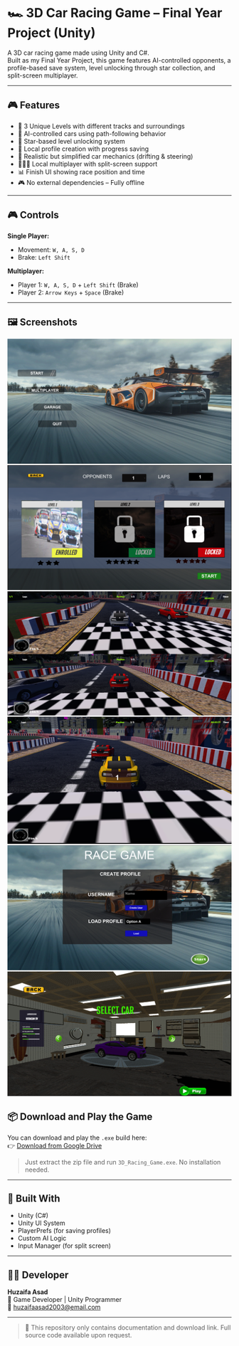 # 🏎️ 3D Car Racing Game – Final Year Project (Unity)

A 3D car racing game made using Unity and C#.  
Built as my Final Year Project, this game features AI-controlled opponents, a profile-based save system, level unlocking through star collection, and split-screen multiplayer.

---

## 🎮 Features

- 🎯 3 Unique Levels with different tracks and surroundings
- 🤖 AI-controlled cars using path-following behavior
- 🌟 Star-based level unlocking system
- 👤 Local profile creation with progress saving
- 🧠 Realistic but simplified car mechanics (drifting & steering)
- 🧑‍🤝‍🧑 Local multiplayer with split-screen support
- 📊 Finish UI showing race position and time
- 🎮 No external dependencies – Fully offline

---

## 🎮 Controls

**Single Player:**
- Movement: `W, A, S, D`
- Brake: `Left Shift`

**Multiplayer:**
- Player 1: `W, A, S, D` + `Left Shift` (Brake)
- Player 2: `Arrow Keys` + `Space` (Brake)

---

## 🖼️ Screenshots

![Main Menu](ScreenShots/MainMenu.png)  
![Level Select](ScreenShots/LevelSelect.png)  
![Split Screen Multiplayer](ScreenShots/MultiplayerScene.png)  
![Race UI](ScreenShots/Race%20withAI.png)  
![User Selection](ScreenShots/UserSelection.png)  
![Vehicle Selection](ScreenShots/VehicleSelection.png)


## 📦 Download and Play the Game

You can download and play the `.exe` build here:  
👉 [Download from Google Drive]([https://your-drive-link-here](https://drive.google.com/file/d/1jnwMIaLlQ-UCpHOa8liLM614qF2uaAOO/view?usp=sharing))

> Just extract the zip file and run `3D_Racing_Game.exe`. No installation needed.

---

## 🧠 Built With

- Unity (C#)
- Unity UI System
- PlayerPrefs (for saving profiles)
- Custom AI Logic
- Input Manager (for split screen)

---

## 👨‍💻 Developer

**Huzaifa Asad**  
💼 Game Developer | Unity Programmer  
📧 huzaifaasad2003@email.com  


---

> 📝 This repository only contains documentation and download link. Full source code available upon request.
